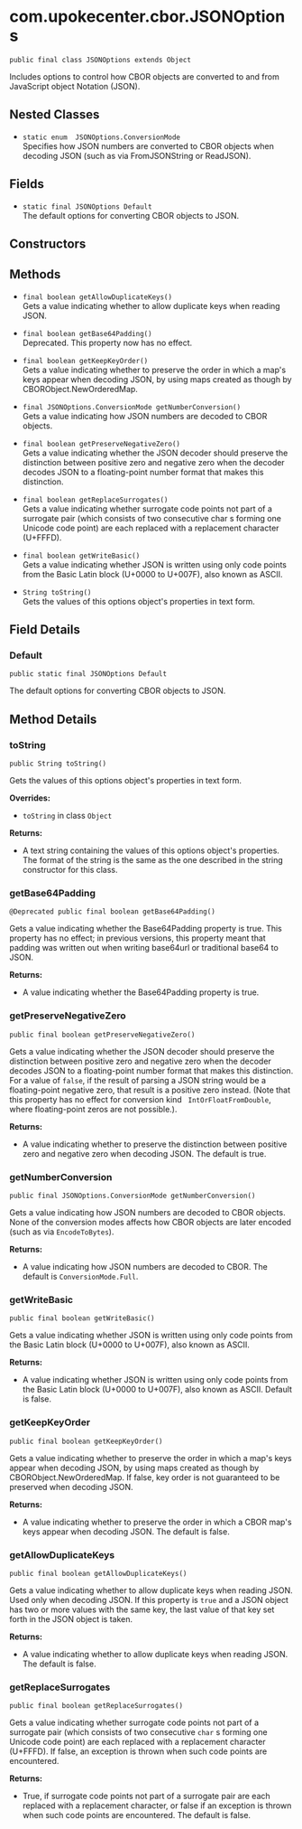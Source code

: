 # com.upokecenter.cbor.JSONOptions

    public final class JSONOptions extends Object

Includes options to control how CBOR objects are converted to and from
 JavaScript object Notation (JSON).

## Nested Classes

* `static enum  JSONOptions.ConversionMode`<br>
 Specifies how JSON numbers are converted to CBOR objects when decoding JSON
 (such as via FromJSONString or ReadJSON).

## Fields

* `static final JSONOptions Default`<br>
 The default options for converting CBOR objects to JSON.

## Constructors

## Methods

* `final boolean getAllowDuplicateKeys()`<br>
 Gets a value indicating whether to allow duplicate keys when reading JSON.

* `final boolean getBase64Padding()`<br>
 Deprecated.
This property now has no effect.

* `final boolean getKeepKeyOrder()`<br>
 Gets a value indicating whether to preserve the order in which a map's keys
 appear when decoding JSON, by using maps created as though by
 CBORObject.NewOrderedMap.

* `final JSONOptions.ConversionMode getNumberConversion()`<br>
 Gets a value indicating how JSON numbers are decoded to CBOR objects.

* `final boolean getPreserveNegativeZero()`<br>
 Gets a value indicating whether the JSON decoder should preserve the
 distinction between positive zero and negative zero when the decoder decodes
 JSON to a floating-point number format that makes this distinction.

* `final boolean getReplaceSurrogates()`<br>
 Gets a value indicating whether surrogate code points not part of a
 surrogate pair (which consists of two consecutive char s forming one
 Unicode code point) are each replaced with a replacement character (U+FFFD).

* `final boolean getWriteBasic()`<br>
 Gets a value indicating whether JSON is written using only code points from
 the Basic Latin block (U+0000 to U+007F), also known as ASCII.

* `String toString()`<br>
 Gets the values of this options object's properties in text form.

## Field Details

### Default
    public static final JSONOptions Default
The default options for converting CBOR objects to JSON.
## Method Details

### toString
    public String toString()
Gets the values of this options object's properties in text form.

**Overrides:**

* <code>toString</code> in class <code>Object</code>

**Returns:**

* A text string containing the values of this options object's
 properties. The format of the string is the same as the one described in the
 string constructor for this class.

### getBase64Padding
    @Deprecated public final boolean getBase64Padding()
Gets a value indicating whether the Base64Padding property is true. This
 property has no effect; in previous versions, this property meant that
 padding was written out when writing base64url or traditional base64 to
 JSON.

**Returns:**

* A value indicating whether the Base64Padding property is true.

### getPreserveNegativeZero
    public final boolean getPreserveNegativeZero()
Gets a value indicating whether the JSON decoder should preserve the
 distinction between positive zero and negative zero when the decoder decodes
 JSON to a floating-point number format that makes this distinction. For a
 value of <code>false</code>, if the result of parsing a JSON string would be a
 floating-point negative zero, that result is a positive zero instead. (Note
 that this property has no effect for conversion kind <code>
 IntOrFloatFromDouble</code>, where floating-point zeros are not possible.).

**Returns:**

* A value indicating whether to preserve the distinction between
 positive zero and negative zero when decoding JSON. The default is true.

### getNumberConversion
    public final JSONOptions.ConversionMode getNumberConversion()
Gets a value indicating how JSON numbers are decoded to CBOR objects. None
 of the conversion modes affects how CBOR objects are later encoded (such as
 via <code>EncodeToBytes</code>).

**Returns:**

* A value indicating how JSON numbers are decoded to CBOR. The default
 is <code>ConversionMode.Full</code>.

### getWriteBasic
    public final boolean getWriteBasic()
Gets a value indicating whether JSON is written using only code points from
 the Basic Latin block (U+0000 to U+007F), also known as ASCII.

**Returns:**

* A value indicating whether JSON is written using only code points
 from the Basic Latin block (U+0000 to U+007F), also known as ASCII. Default
 is false.

### getKeepKeyOrder
    public final boolean getKeepKeyOrder()
Gets a value indicating whether to preserve the order in which a map's keys
 appear when decoding JSON, by using maps created as though by
 CBORObject.NewOrderedMap. If false, key order is not guaranteed to be
 preserved when decoding JSON.

**Returns:**

* A value indicating whether to preserve the order in which a CBOR
 map's keys appear when decoding JSON. The default is false.

### getAllowDuplicateKeys
    public final boolean getAllowDuplicateKeys()
Gets a value indicating whether to allow duplicate keys when reading JSON.
 Used only when decoding JSON. If this property is <code>true</code> and a JSON
 object has two or more values with the same key, the last value of that key
 set forth in the JSON object is taken.

**Returns:**

* A value indicating whether to allow duplicate keys when reading
 JSON. The default is false.

### getReplaceSurrogates
    public final boolean getReplaceSurrogates()
Gets a value indicating whether surrogate code points not part of a
 surrogate pair (which consists of two consecutive <code>char</code> s forming one
 Unicode code point) are each replaced with a replacement character (U+FFFD).
 If false, an exception is thrown when such code points are encountered.

**Returns:**

* True, if surrogate code points not part of a surrogate pair are each
 replaced with a replacement character, or false if an exception is thrown
 when such code points are encountered. The default is false.
